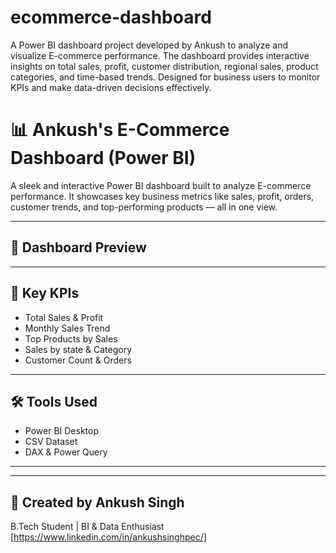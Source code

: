 # ecommerce-dashboard
A Power BI dashboard project developed by Ankush to analyze and visualize E-commerce performance. The dashboard provides interactive insights on total sales, profit, customer distribution, regional sales, product categories, and time-based trends. Designed for business users to monitor KPIs and make data-driven decisions effectively.
# 📊 Ankush's E-Commerce Dashboard (Power BI)

A sleek and interactive Power BI dashboard built to analyze E-commerce performance. It showcases key business metrics like sales, profit, orders, customer trends, and top-performing products — all in one view.

---

## 📸 Dashboard Preview



---

## 🚀 Key KPIs

- Total Sales & Profit
- Monthly Sales Trend
- Top Products by Sales
- Sales by state & Category
- Customer Count & Orders

---

## 🛠️ Tools Used

- Power BI Desktop
- CSV Dataset
- DAX & Power Query

---

---

## 👤 Created by Ankush Singh

B.Tech Student | BI & Data Enthusiast  
[https://www.linkedin.com/in/ankushsinghpec/]

